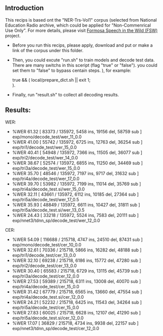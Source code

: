 ## Introduction
This recips is based ont the "NER-Trs-Vol1" corpus (selected from National Education Radio archive, which could be applied for "Non-Commenrical Use Only". For more details, please visit [Formosa Speech in the Wild (FSW)](https://sites.google.com/speech.ntut.edu.tw/fsw)
project.

*  Before you run this recips, please apply, download and put or make a link of the corpus under this folder.

*  Then, you could excute "run.sh" to train models and decode test data. There are many switchs in this sceript (flag "true" or "false"). you could set them to "false" to bypass centain steps.
), for example:    

    true && (
        local/prepare_dict.sh || exit 1;    
    ).   

*  Finally, run "result.sh" to collect all decoding results. 

## Results:

WER: 
* %WER 61.32 [ 83373 / 135972, 5458 ins, 19156 del, 58759 sub ] exp/mono/decode_test/wer_11_0.0
* %WER 41.00 [ 55742 / 135972, 6725 ins, 12763 del, 36254 sub ] exp/tri1/decode_test/wer_15_0.0
* %WER 40.41 [ 54948 / 135972, 7366 ins, 11505 del, 36077 sub ] exp/tri2/decode_test/wer_14_0.0
* %WER 38.67 [ 52574 / 135972, 6855 ins, 11250 del, 34469 sub ] exp/tri3a/decode_test/wer_15_0.0
* %WER 35.70 [ 48546 / 135972, 7197 ins, 9717 del, 31632 sub ] exp/tri4a/decode_test/wer_17_0.0
* %WER 39.70 [ 53982 / 135972, 7199 ins, 11014 del, 35769 sub ] exp/tri4a/decode_test.si/wer_15_0.0
* %WER 32.11 [ 43661 / 135972, 6112 ins, 10185 del, 27364 sub ] exp/tri5a/decode_test/wer_17_0.5
* %WER 35.93 [ 48849 / 135972, 6611 ins, 10427 del, 31811 sub ] exp/tri5a/decode_test.si/wer_13_0.5
* %WER 24.43 [ 33218 / 135972, 5524 ins, 7583 del, 20111 sub ] exp/nnet3/tdnn_sp/decode_test/wer_12_0.0


CER: 
* %WER 54.09 [ 116688 / 215718, 4747 ins, 24510 del, 87431 sub ] exp/mono/decode_test/cer_10_0.0
* %WER 32.61 [ 70336 / 215718, 5866 ins, 16282 del, 48188 sub ] exp/tri1/decode_test/cer_13_0.0
* %WER 32.10 [ 69238 / 215718, 6186 ins, 15772 del, 47280 sub ] exp/tri2/decode_test/cer_13_0.0
* %WER 30.40 [ 65583 / 215718, 6729 ins, 13115 del, 45739 sub ] exp/tri3a/decode_test/cer_12_0.0
* %WER 27.53 [ 59389 / 215718, 6311 ins, 13008 del, 40070 sub ] exp/tri4a/decode_test/cer_15_0.0
* %WER 31.42 [ 67779 / 215718, 6565 ins, 13660 del, 47554 sub ] exp/tri4a/decode_test.si/cer_12_0.0
* %WER 24.21 [ 52232 / 215718, 6425 ins, 11543 del, 34264 sub ] exp/tri5a/decode_test/cer_15_0.0
* %WER 27.83 [ 60025 / 215718, 6628 ins, 12107 del, 41290 sub ] exp/tri5a/decode_test.si/cer_12_0.0
* %WER 17.07 [ 36829 / 215718, 4734 ins, 9938 del, 22157 sub ] exp/nnet3/tdnn_sp/decode_test/cer_12_0.0


